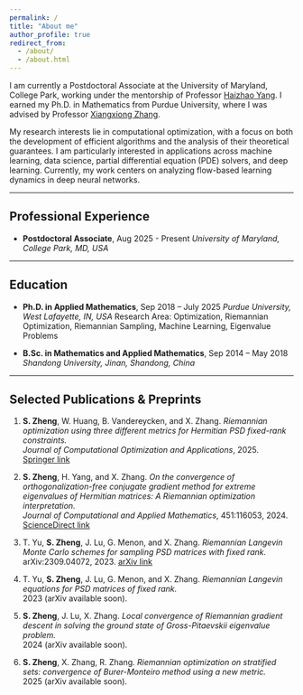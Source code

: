 ```yaml
---
permalink: /
title: "About me"
author_profile: true
redirect_from: 
  - /about/
  - /about.html
---
```

I am currently a Postdoctoral Associate at the University of Maryland, College Park, working under the mentorship of Professor [Haizhao Yang](https://sites.google.com/prod/view/haizhaoyang/home). I earned my Ph.D. in Mathematics from Purdue University, where I was advised by Professor [Xiangxiong Zhang](https://www.math.purdue.edu/~zhan1966/).

My research interests lie in computational optimization, with a focus on both the development of efficient algorithms and the analysis of their theoretical guarantees. I am particularly interested in applications across machine learning, data science, partial differential equation (PDE) solvers, and deep learning. Currently, my work centers on analyzing flow-based learning dynamics in deep neural networks.

---

## Professional Experience
- **Postdoctoral Associate**, Aug 2025 - Present
  *University of Maryland, College Park, MD, USA*

---

## Education
- **Ph.D. in Applied Mathematics**, Sep 2018 – July 2025
  *Purdue University, West Lafayette, IN, USA*
  Research Area: Optimization, Riemannian Optimization, Riemannian Sampling, Machine Learning, Eigenvalue Problems  

- **B.Sc. in Mathematics and Applied Mathematics**, Sep 2014 – May 2018
  *Shandong University, Jinan, Shandong, China* 

---

## Selected Publications & Preprints
1. **S. Zheng**, W. Huang, B. Vandereycken, and X. Zhang. *Riemannian optimization using three different metrics for Hermitian PSD fixed-rank constraints.*  
   *Journal of Computational Optimization and Applications*, 2025.  
   [Springer link](https://link.springer.com/article/10.1007/s10589-025-00687-8)

2. **S. Zheng**, H. Yang, and X. Zhang. *On the convergence of orthogonalization-free conjugate gradient method for extreme eigenvalues of Hermitian matrices: A Riemannian optimization interpretation.*  
   *Journal of Computational and Applied Mathematics*, 451:116053, 2024.  
   [ScienceDirect link](https://www.sciencedirect.com/journal/journal-of-computational-and-applied-mathematics/vol/451/suppl/C)

3. T. Yu, **S. Zheng**, J. Lu, G. Menon, and X. Zhang. *Riemannian Langevin Monte Carlo schemes for sampling PSD matrices with fixed rank.*  
   arXiv:2309.04072, 2023. [arXiv link](http://arxiv.org/abs/2309.04072)

4. T. Yu, **S. Zheng**, J. Lu, G. Menon, and X. Zhang. *Riemannian Langevin equations for PSD matrices of fixed rank.*  
   2023 (arXiv available soon).  

5. **S. Zheng**, J. Lu, X. Zhang. *Local convergence of Riemannian gradient descent in solving the ground state of Gross-Pitaevskii eigenvalue problem.*  
   2024 (arXiv available soon).  

6. **S. Zheng**, X. Zhang, R. Zhang. *Riemannian optimization on stratified sets: convergence of Burer-Monteiro method using a new metric.*  
   2025 (arXiv available soon).  
